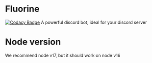 # Fluorine
[![Codacy Badge](https://app.codacy.com/project/badge/Grade/628a1130e423483d8ab9707f064f9385)](https://www.codacy.com/gh/Fluorinebot/fluorine/dashboard?utm_source=github.com&amp;utm_medium=referral&amp;utm_content=Fluorinebot/fluorine&amp;utm_campaign=Badge_Grade)
A powerful discord bot, ideal for your discord server

# Node version
We recommend node v17, but it should work on node v16
    
